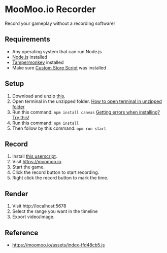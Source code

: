 # MooMoo.io Recorder
Record your gameplay without a recording software!

## Requirements
- Any operating system that can run Node.js
- [Node.js](https://nodejs.org/en/download) installed
- [Tampermonkey](https://www.tampermonkey.net) installed
- Make sure [Custom Store Script](https://greasyfork.org/en/scripts/461745) was installed

## Setup
1. Download and unzip [this](https://github.com/kookywarrior/moomooio-recorder/archive/refs/heads/main.zip).
2. Open terminal in the unzipped folder. [How to open terminal in unzipped folder](https://www.groovypost.com/howto/open-command-window-terminal-window-specific-folder-windows-mac-linux)
3. Run this command: `npm install canvas` [Getting errors when installing? Try this!](https://github.com/Automattic/node-canvas/wiki)
4. Run this command: `npm install`
4. Then follow by this command: `npm run start`

## Record
1. Install [this userscript](https://github.com/kookywarrior/moomooio-recorder/raw/main/userscript.user.js).
2. Visit https://moomoo.io.
3. Start the game.
4. Click the record button to start recording.
5. Right click the record button to mark the time.

## Render
1. Visit http://localhost:5678
2. Select the range you want in the timeline
3. Export video/image.

## Reference
- https://moomoo.io/assets/index-ffd48cb5.js
